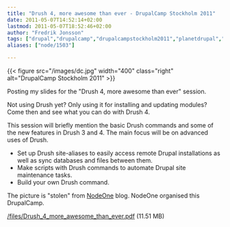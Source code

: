 ```yaml
---
title: "Drush 4, more awesome than ever - DrupalCamp Stockholm 2011"
date: 2011-05-07T14:52:14+02:00
lastmod: 2011-05-07T18:52:46+02:00
author: "Fredrik Jonsson"
tags: ["drupal","drupalcamp","drupalcampstockholm2011","planetdrupal","development"]
aliases: ["node/1503"]

---
```


{{< figure src="/images/dc.jpg" width="400" class="right" alt="DrupalCamp Stockholm 2011" >}}

Posting my slides for the "Drush 4, more awesome than ever" session.

Not using Drush yet? Only using it for installing and updating modules? Come then and see what you can do with Drush 4. 

This session will briefly mention the basic Drush commands and some of the new features in Drush 3 and 4. The main focus will be on advanced uses of Drush.  

* Set up Drush site-aliases to easily access remote Drupal installations as well as sync databases and files between them.
* Make scripts with Drush commands to automate Drupal site maintenance tasks.
* Build your own Drush command.

The picture is "stolen" from [NodeOne](http://nodeone.se/blogg/drupalcamp-stockholm-open-for-registrations) blog. NodeOne organised this DrupalCamp.

[/files/Drush_4_more_awesome_than_ever.pdf](Drush_4_more_awesome_than_ever.pdf) (11.51 MB)